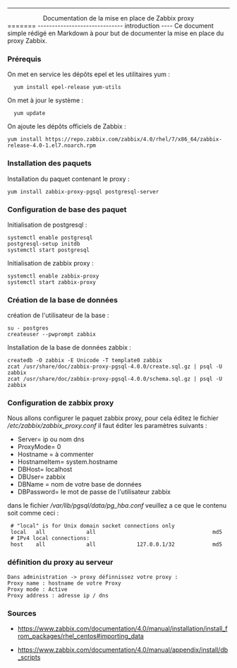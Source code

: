--------------------------------------------------
<center>Documentation de la mise en place de Zabbix proxy</center>
=======
------------------------------
introduction
----
Ce document simple rédigé en Markdown à pour but de documenter la mise en place du proxy Zabbix.

### Prérequis

  On met en service les dépôts epel et les utilitaires yum :

      yum install epel-release yum-utils

On met à jour le système :

      yum update

On ajoute les dépôts officiels de Zabbix :

    yum install https://repo.zabbix.com/zabbix/4.0/rhel/7/x86_64/zabbix-release-4.0-1.el7.noarch.rpm

### Installation des paquets

Installation du paquet contenant le proxy :

    yum install zabbix-proxy-pgsql postgresql-server

### Configuration de base des paquet

Initialisation de postgresql :

    systemctl enable postgresql
    postgresql-setup initdb
    systemctl start postgresql

Initialisation de zabbix proxy :

    systemctl enable zabbix-proxy
    systemctl start zabbix-proxy

### Création de la base de données

création de l'utilisateur de la base :

    su - postgres
    createuser --pwprompt zabbix

Installation de la base de données zabbix :

    createdb -O zabbix -E Unicode -T template0 zabbix
    zcat /usr/share/doc/zabbix-proxy-pgsql-4.0.0/create.sql.gz | psql -U zabbix
    zcat /usr/share/doc/zabbix-proxy-pgsql-4.0.0/schema.sql.gz | psql -U zabbix

### Configuration de zabbix proxy

Nous allons configurer le paquet zabbix proxy, pour cela éditez le fichier */etc/zabbix/zabbix_proxy.conf*
il faut éditer les paramètres suivants :

 * Server= ip ou nom dns
 * ProxyMode= 0
 * Hostname = à commenter
 * HostnameItem= system.hostname
 * DBHost= localhost
 * DBUser= zabbix
 * DBName = nom  de votre base de données
 * DBPassword= le mot de passe de l'utilisateur zabbix

dans le fichier */var/lib/pgsql/data/pg_hba.conf* veuillez a ce que le contenu soit comme ceci :

     # "local" is for Unix domain socket connections only
     local   all             all                                     md5
     # IPv4 local connections:
     host    all             all             127.0.0.1/32            md5

### définition du proxy au serveur

    Dans administration -> proxy définnissez votre proxy :
    Proxy name : hostname de votre Proxy
    Proxy mode : Active
    Proxy address : adresse ip / dns

    
### Sources

* https://www.zabbix.com/documentation/4.0/manual/installation/install_from_packages/rhel_centos#importing_data

* https://www.zabbix.com/documentation/4.0/manual/appendix/install/db_scripts
